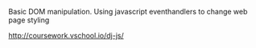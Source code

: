 Basic DOM manipulation. Using javascript eventhandlers to change web page styling

http://coursework.vschool.io/dj-js/
